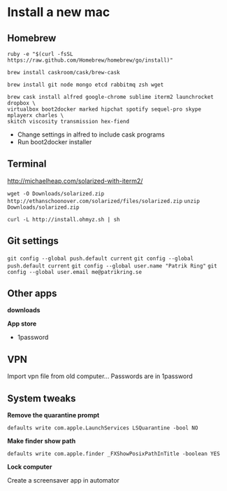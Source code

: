 # Install a new mac

## Homebrew
`ruby -e "$(curl -fsSL https://raw.github.com/Homebrew/homebrew/go/install)"`

`brew install caskroom/cask/brew-cask`

`brew install git node mongo etcd rabbitmq zsh wget`

```
brew cask install alfred google-chrome sublime iterm2 launchrocket dropbox \
virtualbox boot2docker marked hipchat spotify sequel-pro skype mplayerx charles \
skitch viscosity transmission hex-fiend
```

- Change settings in alfred to include cask programs
- Run boot2docker installer

## Terminal
http://michaelheap.com/solarized-with-iterm2/

`wget -O Downloads/solarized.zip http://ethanschoonover.com/solarized/files/solarized.zip`
`unzip Downloads/solarized.zip`

`curl -L http://install.ohmyz.sh | sh`

## Git settings
`git config --global push.default current`
`git config --global push.default current`
`git config --global user.name "Patrik Ring"`
`git config --global user.email me@patrikring.se`

## Other apps

**downloads**

**App store**

- 1password


## VPN

Import vpn file from old computer... Passwords are in 1password

## System tweaks

**Remove the quarantine prompt**

`defaults write com.apple.LaunchServices LSQuarantine -bool NO`

**Make finder show path**

`defaults write com.apple.finder _FXShowPosixPathInTitle -boolean YES`

**Lock computer**

Create a screensaver app in automator
